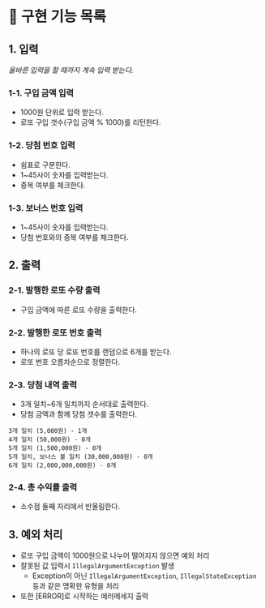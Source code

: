 # 📝 구현 기능 목록
## 1. 입력
*올바른 입력을 할 때까지 계속 입력 받는다.*
### 1-1. 구입 금액 입력
- 1000원 단위로 입력 받는다.
- 로또 구입 갯수(구입 금액 % 1000)를 리턴한다.
### 1-2. 당첨 번호 입력
- 쉼표로 구분한다.
- 1~45사이 숫자를 입력받는다.
- 중복 여부를 체크한다.
### 1-3. 보너스 번호 입력
- 1~45사이 숫자를 입력받는다.
- 당첨 번호와의 중복 여부를 체크한다.


## 2. 출력
### 2-1. 발행한 로또 수량 출력
- 구입 금액에 따른 로또 수량을 출력한다.
### 2-2. 발행한 로또 번호 출력
- 하나의 로또 당 로또 번호를 랜덤으로 6개를 받는다.
- 로또 번호 오름차순으로 정렬한다.
### 2-3. 당첨 내역 출력
- 3개 일치~6개 일치까지 순서대로 출력한다.
- 당첨 금액과 함께 당첨 갯수를 출력한다.
```
3개 일치 (5,000원) - 1개
4개 일치 (50,000원) - 0개
5개 일치 (1,500,000원) - 0개
5개 일치, 보너스 볼 일치 (30,000,000원) - 0개
6개 일치 (2,000,000,000원) - 0개
```
### 2-4. 총 수익률 출력
- 소수점 둘째 자리에서 반올림한다.
## 3. 예외 처리
- 로또 구입 금액이 1000원으로 나누어 떨어지지 않으면 예외 처리
- 잘못된 값 입력시 `IllegalArgumentException` 발생 
    - Exception이 아닌 `IllegalArgumentException`, `IllegalStateException` 등과 같은 명확한 유형을 처리
- 또한 [ERROR]로 시작하는 에러메세지 출력
